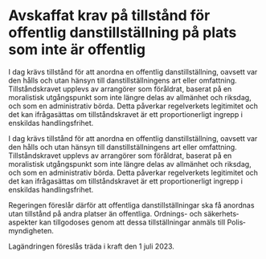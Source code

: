 # Avskaffat krav på tillstånd för offentlig danstillställning på plats som inte är offentlig

I dag krävs tillstånd för att anordna en offentlig dans­tillställ­ning, oavsett var den hålls och utan hänsyn till dans­tillställ­ningens art eller omfatt­ning. Tillstånds­kravet upplevs av arrangörer som föråldrat, baserat på en moralistisk utgångs­punkt som inte längre delas av allmänhet och riksdag, och som en administrativ börda. Detta påverkar regel­verkets legitimitet och det kan ifråga­sättas om tillstånds­kravet är ett propor­tionerligt ingrepp i enskildas handlings­frihet.

I dag krävs tillstånd för att anordna en offentlig dans­tillställ­ning, oavsett var den hålls och utan hänsyn till dans­tillställ­ningens art eller omfatt­ning. Tillstånds­kravet upplevs av arrangörer som föråldrat, baserat på en moralistisk utgångs­punkt som inte längre delas av allmänhet och riksdag, och som en administrativ börda. Detta påverkar regel­verkets legitimitet och det kan ifråga­sättas om tillstånds­kravet är ett propor­tionerligt ingrepp i enskildas handlings­frihet.

Regeringen föreslår därför att offentliga dans­tillställ­ningar ska få anordnas utan till­stånd på andra platser än offentliga. Ordnings- och säkerhets­aspekter kan till­godo­ses genom att dessa tillställ­ningar anmäls till Polis­myndig­heten.

Lagändringen föreslås träda i kraft den 1 juli 2023.
